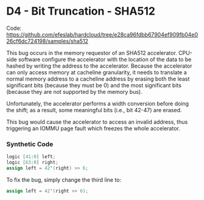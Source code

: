 # D4 - Bit Truncation - SHA512

Code: https://github.com/efeslab/hardcloud/tree/e28ca96fdbb67904ef909fb04e026cf6dc724198/samples/sha512

This bug occurs in the memory requestor of an SHA512 accelerator. CPU-side software configure the accelerator with the location of the data to be hashed by writing the address to the accelerator. Because the accelerator can only access memory at cacheline granularity, it needs to translate a normal memory address to a cacheline address by erasing both the least significant bits (because they must be 0) and the most significant bits (because they are not supported by the memory bus).

Unfortunately, the accelerator performs a width conversion before doing the shift; as a result, some meaningful bits (i.e., bit 42-47) are erased.

This bug would cause the accelerator to access an invalid address, thus triggering an IOMMU page fault which freezes the whole accelerator.

### Synthetic Code
``` verilog
logic [41:0] left;
logic [63:0] right;
assign left = 42'(right) >> 6;
```

To fix the bug, simply change the third line to:

```verilog
assign left = 42'(right >> 6);
```



